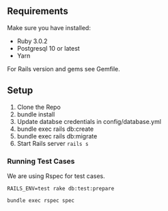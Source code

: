 ## Requirements

Make sure you have installed:

* Ruby 3.0.2
* Postgresql 10 or latest
* Yarn

For Rails version and gems see Gemfile.

## Setup
1. Clone the Repo
2. bundle install
3. Update databse credentials in config/database.yml
4. bundle exec rails db:create
5. bundle exec rails db:migrate
6. Start Rails server `rails s`


### Running Test Cases

We are using Rspec for test cases.

`RAILS_ENV=test rake db:test:prepare`

`bundle exec rspec spec`